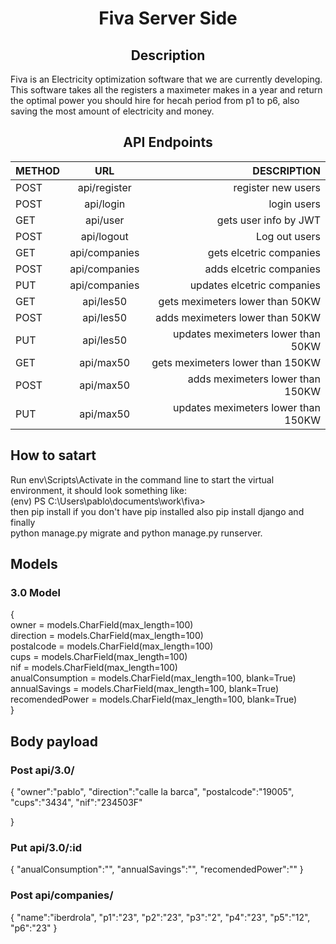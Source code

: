 
<h1 align="center">Fiva Server Side</h1>
 

<h2 align="center">Description</h2>

Fiva is an Electricity optimization software that we are currently developing.
This software takes all the registers a maximeter makes in a year and return the optimal power you should hire for hecah period from p1 to p6,
also saving the most amount of electricity and money.


 
 
<h2 align="center"> API Endpoints</h2>

 
<div align="center">
 
| METHOD  |             URL              |       DESCRIPTION                   |
| ------  | :--------------------------: | ----------------:                   |
| POST    |api/register                  | register new users                  |
| POST    |api/login                     | login users                         |
| GET     |api/user                      | gets user info by JWT               |
| POST    |api/logout                    | Log out users                       |
| GET     |api/companies                 | gets elcetric companies             |
| POST    |api/companies                 | adds elcetric companies             |
| PUT     |api/companies                 | updates elcetric companies          |
| GET     |api/les50                     | gets meximeters lower than 50KW     |
| POST    |api/les50                     | adds meximeters lower than 50KW     |
| PUT     |api/les50                     | updates meximeters lower than 50KW  |
| GET     |api/max50                     | gets meximeters lower than 150KW    |
| POST    |api/max50                     | adds meximeters lower than 150KW    |
| PUT     |api/max50                     | updates meximeters lower than 150KW |


</div>


## How to satart


Run env\Scripts\Activate in the command line to start the virtual environment, it should look something like:
<br/>
(env) PS C:\Users\pablo\documents\work\fiva>
<br/>
then pip install if you don't have pip installed also pip install django and finally
<br/>
python manage.py migrate and python manage.py runserver.


## Models

### 3.0 Model


{
    <br/>
    owner = models.CharField(max_length=100)
    <br/>
    direction = models.CharField(max_length=100)
    <br/>
    postalcode = models.CharField(max_length=100)
    <br/>
    cups = models.CharField(max_length=100)
    <br/>
    nif = models.CharField(max_length=100)
    <br/>
    anualConsumption = models.CharField(max_length=100, blank=True)
    <br/>
    annualSavings = models.CharField(max_length=100, blank=True)
    <br/>
    recomendedPower = models.CharField(max_length=100, blank=True)
    <br/>
}


## Body payload

### Post api/3.0/ 

{
    "owner":"pablo",
    "direction":"calle la barca",
    "postalcode":"19005",
    "cups":"3434",
    "nif":"234503F"

}

### Put api/3.0/:id


{
    "anualConsumption":"",
    "annualSavings":"",
    "recomendedPower":""
}


### Post api/companies/


{
    "name":"iberdrola",
    "p1":"23",
    "p2":"23",
    "p3":"2",
    "p4":"23",
    "p5":"12",
    "p6":"23"
}